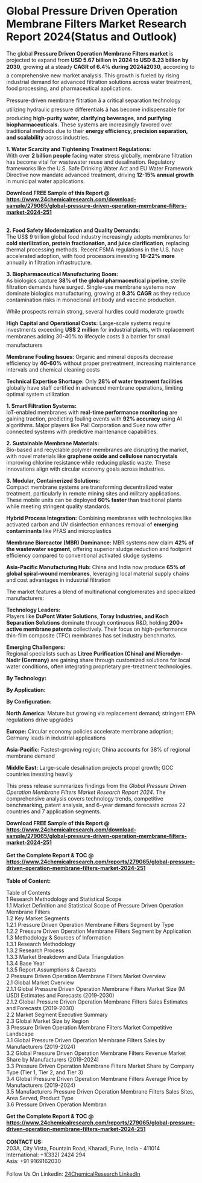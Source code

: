 <h1>Global Pressure Driven Operation Membrane Filters Market Research Report 2024(Status and Outlook)</h1><p>The global <strong>Pressure Driven Operation Membrane Filters market</strong> is projected to expand from <strong>USD 5.67 billion in 2024 to USD 8.23 billion by 2030</strong>, growing at a steady <strong>CAGR of 6.4% during 2024â2030</strong>, according to a comprehensive new market analysis. This growth is fueled by rising industrial demand for advanced filtration solutions across water treatment, food processing, and pharmaceutical applications.</p><p>Pressure-driven membrane filtration â a critical separation technology utilizing hydraulic pressure differentials â has become indispensable for producing <strong>high-purity water, clarifying beverages, and purifying biopharmaceuticals</strong>. These systems are increasingly favored over traditional methods due to their <strong>energy efficiency, precision separation, and scalability</strong> across industries.</p><p><strong>1. Water Scarcity and Tightening Treatment Regulations:</strong><br>
With over <strong>2 billion people</strong> facing water stress globally, membrane filtration has become vital for wastewater reuse and desalination. Regulatory frameworks like the U.S. Safe Drinking Water Act and EU Water Framework Directive now mandate advanced treatment, driving <strong>12-15% annual growth</strong> in municipal water applications.</p><div><b>Download FREE Sample of this Report @ 
            <a href="https://www.24chemicalresearch.com/download-sample/279065/global-pressure-driven-operation-membrane-filters-market-2024-251">
            https://www.24chemicalresearch.com/download-sample/279065/global-pressure-driven-operation-membrane-filters-market-2024-251</a></b></div><br><p><strong>2. Food Safety Modernization and Quality Demands:</strong><br>
The US$ 9 trillion global food industry increasingly adopts membranes for <strong>cold sterilization, protein fractionation, and juice clarification</strong>, replacing thermal processing methods. Recent FSMA regulations in the U.S. have accelerated adoption, with food processors investing <strong>18-22% more</strong> annually in filtration infrastructure.</p><p><strong>3. Biopharmaceutical Manufacturing Boom:</strong><br>
As biologics capture <strong>38% of the global pharmaceutical pipeline</strong>, sterile filtration demands have surged. Single-use membrane systems now dominate biologics manufacturing, growing at <strong>9.3% CAGR</strong> as they reduce contamination risks in monoclonal antibody and vaccine production.</p><p>While prospects remain strong, several hurdles could moderate growth:</p><p><strong>High Capital and Operational Costs:</strong> Large-scale systems require investments exceeding <strong>US$ 2 million</strong> for industrial plants, with replacement membranes adding 30-40% to lifecycle costs â a barrier for small manufacturers</p><p><strong>Membrane Fouling Issues:</strong> Organic and mineral deposits decrease efficiency by <strong>40-60%</strong> without proper pretreatment, increasing maintenance intervals and chemical cleaning costs</p><p><strong>Technical Expertise Shortage:</strong> Only <strong>28% of water treatment facilities</strong> globally have staff certified in advanced membrane operations, limiting optimal system utilization</p><p><strong>1. Smart Filtration Systems:</strong><br>
IoT-enabled membranes with <strong>real-time performance monitoring</strong> are gaining traction, predicting fouling events with <strong>92% accuracy</strong> using AI algorithms. Major players like Pall Corporation and Suez now offer connected systems with predictive maintenance capabilities.</p><p><strong>2. Sustainable Membrane Materials:</strong><br>
Bio-based and recyclable polymer membranes are disrupting the market, with novel materials like <strong>graphene oxide and cellulose nanocrystals</strong> improving chlorine resistance while reducing plastic waste. These innovations align with circular economy goals across industries.</p><p><strong>3. Modular, Containerized Solutions:</strong><br>
Compact membrane systems are transforming decentralized water treatment, particularly in remote mining sites and military applications. These mobile units can be deployed <strong>60% faster</strong> than traditional plants while meeting stringent quality standards.</p><p><strong>Hybrid Process Integration:</strong> Combining membranes with technologies like activated carbon and UV disinfection enhances removal of <strong>emerging contaminants</strong> like PFAS and microplastics</p><p><strong>Membrane Bioreactor (MBR) Dominance:</strong> MBR systems now claim <strong>42% of the wastewater segment</strong>, offering superior sludge reduction and footprint efficiency compared to conventional activated sludge systems</p><p><strong>Asia-Pacific Manufacturing Hub:</strong> China and India now produce <strong>65% of global spiral-wound membranes</strong>, leveraging local material supply chains and cost advantages in industrial filtration</p><p>The market features a blend of multinational conglomerates and specialized manufacturers:</p><p><strong>Technology Leaders:</strong><br>
Players like <strong>DuPont Water Solutions, Toray Industries, and Koch Separation Solutions</strong> dominate through continuous R&amp;D, holding <strong>200+ active membrane patents</strong> collectively. Their focus on high-performance thin-film composite (TFC) membranes has set industry benchmarks.</p><p><strong>Emerging Challengers:</strong><br>
Regional specialists such as <strong>Litree Purification (China) and Microdyn-Nadir (Germany)</strong> are gaining share through customized solutions for local water conditions, often integrating proprietary pre-treatment technologies.</p><p><strong>By Technology:</strong></p><p><strong>By Application:</strong></p><p><strong>By Configuration:</strong></p><p><strong>North America:</strong> Mature but growing via replacement demand; stringent EPA regulations drive upgrades</p><p><strong>Europe:</strong> Circular economy policies accelerate membrane adoption; Germany leads in industrial applications</p><p><strong>Asia-Pacific:</strong> Fastest-growing region; China accounts for 38% of regional membrane demand</p><p><strong>Middle East:</strong> Large-scale desalination projects propel growth; GCC countries investing heavily</p><p>This press release summarizes findings from the <em>Global Pressure Driven Operation Membrane Filters Market Research Report 2024</em>. The comprehensive analysis covers technology trends, competitive benchmarking, patent analysis, and 6-year demand forecasts across 22 countries and 7 application segments.</p><div><b>Download FREE Sample of this Report @ 
            <a href="https://www.24chemicalresearch.com/download-sample/279065/global-pressure-driven-operation-membrane-filters-market-2024-251">
            https://www.24chemicalresearch.com/download-sample/279065/global-pressure-driven-operation-membrane-filters-market-2024-251</a></b></div><br><div><b>Get the Complete Report & TOC @ 
            <a href="https://www.24chemicalresearch.com/reports/279065/global-pressure-driven-operation-membrane-filters-market-2024-251">
            https://www.24chemicalresearch.com/reports/279065/global-pressure-driven-operation-membrane-filters-market-2024-251</a></b></div><br>
            <b>Table of Content:</b><p>Table of Contents<br />
 1 Research Methodology and Statistical Scope<br />
 1.1 Market Definition and Statistical Scope of Pressure Driven Operation Membrane Filters<br />
 1.2 Key Market Segments<br />
 1.2.1 Pressure Driven Operation Membrane Filters Segment by Type<br />
 1.2.2 Pressure Driven Operation Membrane Filters Segment by Application<br />
 1.3 Methodology & Sources of Information<br />
 1.3.1 Research Methodology<br />
 1.3.2 Research Process<br />
 1.3.3 Market Breakdown and Data Triangulation<br />
 1.3.4 Base Year<br />
 1.3.5 Report Assumptions & Caveats<br />
 2 Pressure Driven Operation Membrane Filters Market Overview<br />
 2.1 Global Market Overview<br />
 2.1.1 Global Pressure Driven Operation Membrane Filters Market Size (M USD) Estimates and Forecasts (2019-2030)<br />
 2.1.2 Global Pressure Driven Operation Membrane Filters Sales Estimates and Forecasts (2019-2030)<br />
 2.2 Market Segment Executive Summary<br />
 2.3 Global Market Size by Region<br />
 3 Pressure Driven Operation Membrane Filters Market Competitive Landscape<br />
 3.1 Global Pressure Driven Operation Membrane Filters Sales by Manufacturers (2019-2024)<br />
 3.2 Global Pressure Driven Operation Membrane Filters Revenue Market Share by Manufacturers (2019-2024)<br />
 3.3 Pressure Driven Operation Membrane Filters Market Share by Company Type (Tier 1, Tier 2, and Tier 3)<br />
 3.4 Global Pressure Driven Operation Membrane Filters Average Price by Manufacturers (2019-2024)<br />
 3.5 Manufacturers Pressure Driven Operation Membrane Filters Sales Sites, Area Served, Product Type<br />
 3.6 Pressure Driven Operation Membran</p><div><b>Get the Complete Report & TOC @ 
            <a href="https://www.24chemicalresearch.com/reports/279065/global-pressure-driven-operation-membrane-filters-market-2024-251">
            https://www.24chemicalresearch.com/reports/279065/global-pressure-driven-operation-membrane-filters-market-2024-251</a></b></div><br><b>CONTACT US:</b><br>
            203A, City Vista, Fountain Road, Kharadi, Pune, India - 411014<br>
            International: +1(332) 2424 294<br>
            Asia: +91 9169162030 <br><br>
            Follow Us On LinkedIn: <a href="https://www.linkedin.com/company/24chemicalresearch/">24ChemicalResearch LinkedIn</a>